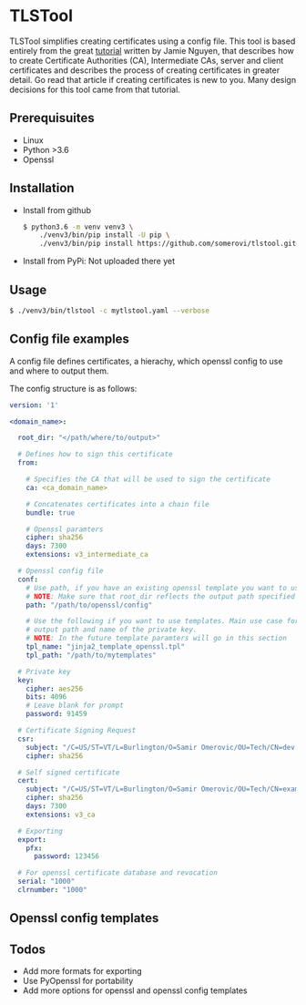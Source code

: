 # TLSTool

TLSTool simplifies creating certificates using a config file. This tool is based entirely from the great [tutorial](https://jamielinux.com/docs/openssl-certificate-authority/introduction.html) written by Jamie Nguyen, that describes how to create Certificate Authorities (CA), Intermediate CAs, server and client certificates and describes the process of creating certificates in greater detail. Go read that article if creating certificates is new to you. Many design decisions for this tool came from that tutorial.

## Prerequisuites

* Linux
* Python >3.6
* Openssl

## Installation

* Install from github
  ```bash
  $ python3.6 -m venv venv3 \
      ./venv3/bin/pip install -U pip \
      ./venv3/bin/pip install https://github.com/somerovi/tlstool.git@1.0.0
  ```

* Install from PyPi: Not uploaded there yet

## Usage

```bash
$ ./venv3/bin/tlstool -c mytlstool.yaml --verbose
```

## Config file examples

A config file defines certificates, a hierachy, which openssl config to use and where to output them.

The config structure is as follows:

```yaml
version: '1'

<domain_name>:

  root_dir: "</path/where/to/output>"

  # Defines how to sign this certificate
  from:

    # Specifies the CA that will be used to sign the certificate
    ca: <ca_domain_name>

    # Concatenates certificates into a chain file
    bundle: true

    # Openssl paramters
    cipher: sha256
    days: 7300
    extensions: v3_intermediate_ca

  # Openssl config file
  conf:
    # Use path, if you have an existing openssl template you want to use
    # NOTE: Make sure that root_dir reflects the output path specified in your openssl config
    path: "/path/to/openssl/config"

    # Use the following if you want to use templates. Main use case for templates is customizing the
    # output path and name of the private key.
    # NOTE: In the future template paramters will go in this section
    tpl_name: "jinja2_template_openssl.tpl"
    tpl_path: "/path/to/mytemplates"

  # Private key
  key:
    cipher: aes256
    bits: 4096
    # Leave blank for prompt
    password: 91459

  # Certificate Signing Request
  csr:
    subject: "/C=US/ST=VT/L=Burlington/O=Samir Omerovic/OU=Tech/CN=dev.example.com"
    cipher: sha256

  # Self signed certificate
  cert:
    subject: "/C=US/ST=VT/L=Burlington/O=Samir Omerovic/OU=Tech/CN=example.com"
    cipher: sha256
    days: 7300
    extensions: v3_ca

  # Exporting
  export:
    pfx:
      password: 123456

  # For openssl certificate database and revocation
  serial: "1000"
  clrnumber: "1000"
```

## Openssl config templates

## Todos

* Add more formats for exporting
* Use PyOpenssl for portability
* Add more options for openssl and openssl config templates
